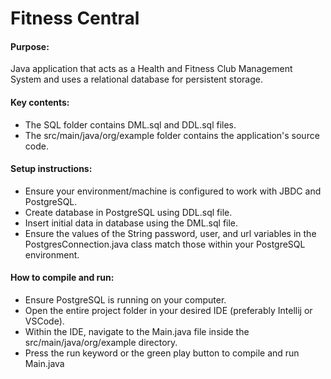 # Fitness Central

#### Purpose: 
Java application that acts as a Health and Fitness Club Management System and uses a relational database for persistent storage.

#### Key contents:
- The SQL folder contains DML.sql and DDL.sql files.
- The src/main/java/org/example folder contains the application's source code.

#### Setup instructions:
- Ensure your environment/machine is configured to work with JBDC and PostgreSQL.
- Create database in PostgreSQL using DDL.sql file.
- Insert initial data in database using the DML.sql file.
- Ensure the values of the String password, user, and url variables in the PostgresConnection.java class match those within your PostgreSQL environment.

#### How to compile and run:
- Ensure PostgreSQL is running on your computer.
- Open the entire project folder in your desired IDE (preferably Intellij or VSCode).
- Within the IDE, navigate to the Main.java file inside the src/main/java/org/example directory.
- Press the run keyword or the green play button to compile and run Main.java





